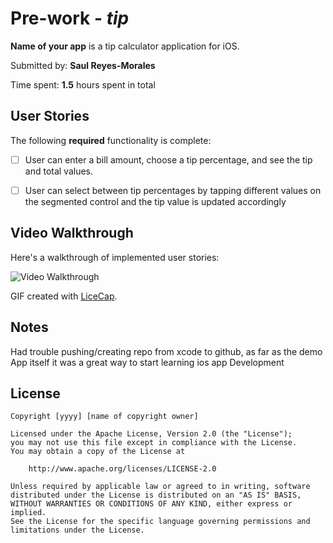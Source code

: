 
# Pre-work - *tip*

**Name of your app** is a tip calculator application for iOS.

Submitted by: **Saul Reyes-Morales**

Time spent: **1.5** hours spent in total

## User Stories

The following **required** functionality is complete:

* [ ] User can enter a bill amount, choose a tip percentage, and see the tip and total values.
* [ ] User can select between tip percentages by tapping different values on the segmented control and the tip value is updated accordingly


## Video Walkthrough

Here's a walkthrough of implemented user stories:

<img src='http://g.recordit.co/uqFWgkRRaD.gif' title='Video Walkthrough' width='' alt='Video Walkthrough' />

GIF created with [LiceCap](http://www.cockos.com/licecap/).

## Notes 

Had trouble pushing/creating repo from xcode to github, as far as the demo App itself it was a great way to start learning ios app Development

## License

    Copyright [yyyy] [name of copyright owner]

    Licensed under the Apache License, Version 2.0 (the "License");
    you may not use this file except in compliance with the License.
    You may obtain a copy of the License at

        http://www.apache.org/licenses/LICENSE-2.0

    Unless required by applicable law or agreed to in writing, software
    distributed under the License is distributed on an "AS IS" BASIS,
    WITHOUT WARRANTIES OR CONDITIONS OF ANY KIND, either express or implied.
    See the License for the specific language governing permissions and
    limitations under the License.
